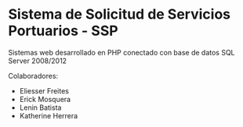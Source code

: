 # Sistema de Solicitud de Servicios Portuarios - SSP

Sistemas web desarrollado en PHP conectado con base de datos SQL Server 2008/2012

Colaboradores:
- Eliesser Freites
- Erick Mosquera
- Lenin Batista
- Katherine Herrera
